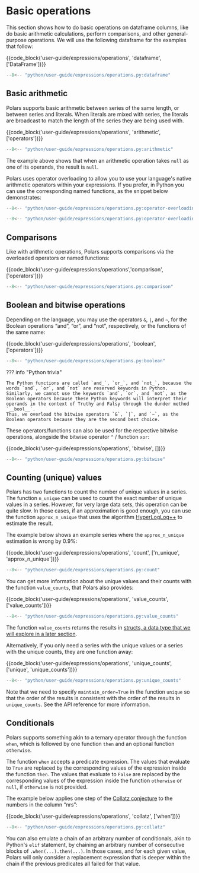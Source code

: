 # Basic operations

This section shows how to do basic operations on dataframe columns, like do basic arithmetic calculations, perform comparisons, and other general-purpose operations.
We will use the following dataframe for the examples that follow:

{{code_block('user-guide/expressions/operations', 'dataframe', ['DataFrame'])}}

```python exec="on" result="text" session="expressions/operations"
--8<-- "python/user-guide/expressions/operations.py:dataframe"
```

## Basic arithmetic

Polars supports basic arithmetic between series of the same length, or between series and literals.
When literals are mixed with series, the literals are broadcast to match the length of the series they are being used with.

{{code_block('user-guide/expressions/operations', 'arithmetic', ['operators'])}}

```python exec="on" result="text" session="expressions/operations"
--8<-- "python/user-guide/expressions/operations.py:arithmetic"
```

The example above shows that when an arithmetic operation takes `null` as one of its operands, the result is `null`.

Polars uses operator overloading to allow you to use your language's native arithmetic operators within your expressions.
If you prefer, in Python you can use the corresponding named functions, as the snippet below demonstrates:

```python
--8<-- "python/user-guide/expressions/operations.py:operator-overloading"
```

```python exec="on" result="text" session="expressions/operations"
--8<-- "python/user-guide/expressions/operations.py:operator-overloading"
```

## Comparisons

Like with arithmetic operations, Polars supports comparisons via the overloaded operators or named functions:

{{code_block('user-guide/expressions/operations','comparison',['operators'])}}

```python exec="on" result="text" session="expressions/operations"
--8<-- "python/user-guide/expressions/operations.py:comparison"
```

## Boolean and bitwise operations

Depending on the language, you may use the operators `&`, `|`, and `~`, for the Boolean operations “and”, “or”, and “not”, respectively, or the functions of the same name:

{{code_block('user-guide/expressions/operations', 'boolean', ['operators'])}}

```python exec="on" result="text" session="expressions/operations"
--8<-- "python/user-guide/expressions/operations.py:boolean"
```

??? info "Python trivia"

    The Python functions are called `and_`, `or_`, and `not_`, because the words `and`, `or`, and `not` are reserved keywords in Python.
    Similarly, we cannot use the keywords `and`, `or`, and `not`, as the Boolean operators because these Python keywords will interpret their operands in the context of Truthy and Falsy through the dunder method `__bool__`.
    Thus, we overload the bitwise operators `&`, `|`, and `~`, as the Boolean operators because they are the second best choice.

These operators/functions can also be used for the respective bitwise operations, alongside the bitwise operator `^` / function `xor`:

{{code_block('user-guide/expressions/operations', 'bitwise', [])}}

```python exec="on" result="text" session="expressions/operations"
--8<-- "python/user-guide/expressions/operations.py:bitwise"
```

## Counting (unique) values

Polars has two functions to count the number of unique values in a series.
The function `n_unique` can be used to count the exact number of unique values in a series.
However, for very large data sets, this operation can be quite slow.
In those cases, if an approximation is good enough, you can use the function `approx_n_unique` that uses the algorithm [HyperLogLog++](https://en.wikipedia.org/wiki/HyperLogLog) to estimate the result.

The example below shows an example series where the `approx_n_unique` estimation is wrong by 0.9%:

{{code_block('user-guide/expressions/operations', 'count', ['n_unique', 'approx_n_unique'])}}

```python exec="on" result="text" session="expressions/operations"
--8<-- "python/user-guide/expressions/operations.py:count"
```

You can get more information about the unique values and their counts with the function `value_counts`, that Polars also provides:

{{code_block('user-guide/expressions/operations', 'value_counts', ['value_counts'])}}

```python exec="on" result="text" session="expressions/operations"
--8<-- "python/user-guide/expressions/operations.py:value_counts"
```

The function `value_counts` returns the results in [structs, a data type that we will explore in a later section](structs.md).

Alternatively, if you only need a series with the unique values or a series with the unique counts, they are one function away:

{{code_block('user-guide/expressions/operations', 'unique_counts', ['unique', 'unique_counts'])}}

```python exec="on" result="text" session="expressions/operations"
--8<-- "python/user-guide/expressions/operations.py:unique_counts"
```

Note that we need to specify `maintain_order=True` in the function `unique` so that the order of the results is consistent with the order of the results in `unique_counts`.
See the API reference for more information.

## Conditionals

Polars supports something akin to a ternary operator through the function `when`, which is followed by one function `then` and an optional function `otherwise`.

The function `when` accepts a predicate expression.
The values that evaluate to `True` are replaced by the corresponding values of the expression inside the function `then`.
The values that evaluate to `False` are replaced by the corresponding values of the expression inside the function `otherwise` or `null`, if `otherwise` is not provided.

The example below applies one step of the [Collatz conjecture](https://en.wikipedia.org/wiki/Collatz_conjecture) to the numbers in the column “nrs”:

{{code_block('user-guide/expressions/operations', 'collatz', ['when'])}}

```python exec="on" result="text" session="expressions/operations"
--8<-- "python/user-guide/expressions/operations.py:collatz"
```

You can also emulate a chain of an arbitrary number of conditionals, akin to Python's `elif` statement, by chaining an arbitrary number of consecutive blocks of `.when(...).then(...)`.
In those cases, and for each given value, Polars will only consider a replacement expression that is deeper within the chain if the previous predicates all failed for that value.
